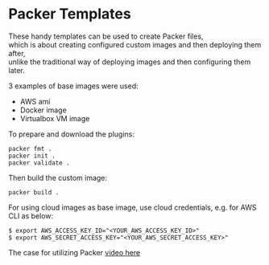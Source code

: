 # Packer Templates
These handy templates can be used to create Packer files, \
which is about creating configured custom images and then deploying them after, \
unlike the traditional way of deploying images and then configuring them later.

3 examples of base images were used:
- AWS ami
- Docker image
- Virtualbox VM image

To prepare and download the plugins:
```
packer fmt .
packer init .
packer validate .
```
Then build the custom image:
```
packer build .
```

For using cloud images as base image, use cloud credentials, e.g. for AWS CLI as below:
```
$ export AWS_ACCESS_KEY_ID="<YOUR_AWS_ACCESS_KEY_ID>"
$ export AWS_SECRET_ACCESS_KEY="<YOUR_AWS_SECRET_ACCESS_KEY>"
```
The case for utilizing Packer [video here](https://www.youtube.com/watch?v=r0I4TTO957w&t=415s)
